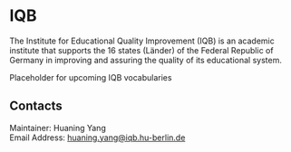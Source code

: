 # IQB

The Institute for Educational Quality Improvement (IQB) is an academic institute that supports the 16 states (Länder) of the Federal Republic of Germany in improving and assuring the quality of its educational system.


Placeholder for upcoming IQB vocabularies


## Contacts

Maintainer: Huaning Yang <br>
Email Address: huaning.yang@iqb.hu-berlin.de
